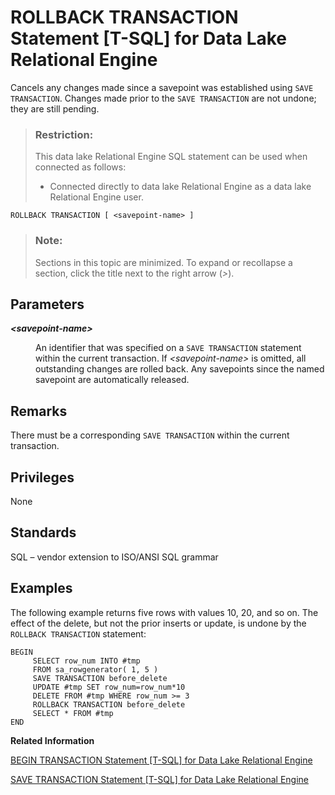 <!-- loioa624594684f210159608f69e6d6d2ed8 -->

# ROLLBACK TRANSACTION Statement \[T-SQL\] for Data Lake Relational Engine

Cancels any changes made since a savepoint was established using `SAVE TRANSACTION`. Changes made prior to the `SAVE TRANSACTION` are not undone; they are still pending.



> ### Restriction:  
> This data lake Relational Engine SQL statement can be used when connected as follows:
> 
> -   Connected directly to data lake Relational Engine as a data lake Relational Engine user.



```
ROLLBACK TRANSACTION [ <savepoint-name> ]
```



> ### Note:  
> Sections in this topic are minimized. To expand or recollapse a section, click the title next to the right arrow \(*\>*\).



<a name="loioa624594684f210159608f69e6d6d2ed8__IQ_Parameters"/>

## Parameters


<dl>
<dt><b>

*<savepoint-name\>*

</b></dt>
<dd>

An identifier that was specified on a `SAVE TRANSACTION` statement within the current transaction. If *<savepoint-name\>* is omitted, all outstanding changes are rolled back. Any savepoints since the named savepoint are automatically released.



</dd>
</dl>



<a name="loioa624594684f210159608f69e6d6d2ed8__section_sfc_52x_ccb"/>

## Remarks

There must be a corresponding `SAVE TRANSACTION` within the current transaction.



<a name="loioa624594684f210159608f69e6d6d2ed8__IQ_Permissions"/>

## Privileges

None



<a name="loioa624594684f210159608f69e6d6d2ed8__IQ_Standards"/>

## Standards

SQL – vendor extension to ISO/ANSI SQL grammar



<a name="loioa624594684f210159608f69e6d6d2ed8__IQ_Examples"/>

## Examples

The following example returns five rows with values 10, 20, and so on. The effect of the delete, but not the prior inserts or update, is undone by the `ROLLBACK TRANSACTION` statement:

```
BEGIN
     SELECT row_num INTO #tmp
     FROM sa_rowgenerator( 1, 5 ) 
     SAVE TRANSACTION before_delete
     UPDATE #tmp SET row_num=row_num*10
     DELETE FROM #tmp WHERE row_num >= 3
     ROLLBACK TRANSACTION before_delete
     SELECT * FROM #tmp
END
```

**Related Information**  


[BEGIN TRANSACTION Statement \[T-SQL\] for Data Lake Relational Engine](begin-transaction-statement-t-sql-for-data-lake-relational-engine-a61490f.md "Use this statement to begin a user-defined transaction.")

[SAVE TRANSACTION Statement \[T-SQL\] for Data Lake Relational Engine](save-transaction-statement-t-sql-for-data-lake-relational-engine-a624b80.md "Establishes a savepoint within the current transaction.")

